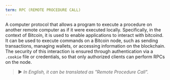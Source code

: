 ```yaml
---
term: RPC (REMOTE PROCEDURE CALL)
---
```


A computer protocol that allows a program to execute a procedure on another remote computer as if it were executed locally. Specifically, in the context of Bitcoin, it is used to enable applications to interact with bitcoind. It can be used to execute commands on a Bitcoin node, such as sending transactions, managing wallets, or accessing information on the blockchain. The security of this interaction is ensured through authentication via a `.cookie` file or credentials, so that only authorized clients can perform RPCs on the node.

> ► *In English, it can be translated as "Remote Procedure Call".*